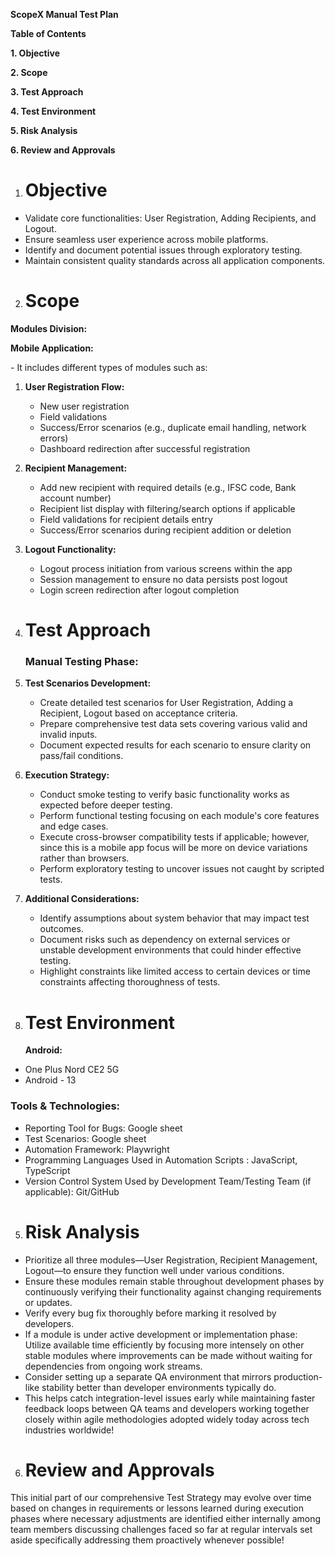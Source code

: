 **ScopeX Manual Test Plan**

**Table of Contents**

**1\. Objective**	

**2\. Scope**	

**3\. Test Approach**	

**4\. Test Environment**	

**5\. Risk Analysis**

**6\. Review and Approvals**

1. # **Objective**

* Validate core functionalities: User Registration, Adding Recipients, and Logout.  
* Ensure seamless user experience across mobile platforms.  
* Identify and document potential issues through exploratory testing.  
* Maintain consistent quality standards across all application components.

2. # **Scope**

**Modules Division:** 

**Mobile Application:** 

\- It includes different types of modules such as:

1. **User Registration Flow:**  
   * New user registration  
   * Field validations  
   * Success/Error scenarios (e.g., duplicate email handling, network errors)  
   * Dashboard redirection after successful registration  
2. **Recipient Management:**  
   * Add new recipient with required details (e.g., IFSC code, Bank account number)  
   * Recipient list display with filtering/search options if applicable  
   * Field validations for recipient details entry  
   * Success/Error scenarios during recipient addition or deletion  
3. **Logout Functionality:**  
   * Logout process initiation from various screens within the app  
   * Session management to ensure no data persists post logout  
   * Login screen redirection after logout completion

   

3. # **Test Approach**

   ### **Manual Testing Phase:**

1. **Test Scenarios Development:**  
   * Create detailed test scenarios for User Registration, Adding a Recipient, Logout based on acceptance criteria.  
   * Prepare comprehensive test data sets covering various valid and invalid inputs.  
   * Document expected results for each scenario to ensure clarity on pass/fail conditions.

2. **Execution Strategy:**  
   * Conduct smoke testing to verify basic functionality works as expected before deeper testing.  
   * Perform functional testing focusing on each module's core features and edge cases.  
   * Execute cross-browser compatibility tests if applicable; however, since this is a mobile app focus will be more on device variations rather than browsers.  
   * Perform exploratory testing to uncover issues not caught by scripted tests.

3. **Additional Considerations:**  
   * Identify assumptions about system behavior that may impact test outcomes.  
   * Document risks such as dependency on external services or unstable development environments that could hinder effective testing.  
   * Highlight constraints like limited access to certain devices or time constraints affecting thoroughness of tests.

   

     

     

     

   


4. # **Test Environment**

   **Android:**

* One Plus Nord CE2 5G  
* Android \- 13

### **Tools & Technologies:**

* Reporting Tool for Bugs: Google sheet  
* Test Scenarios: Google sheet  
* Automation Framework: Playwright  
* Programming Languages Used in Automation Scripts : JavaScript, TypeScript  
* Version Control System Used by Development Team/Testing Team (if applicable): Git/GitHub

5. # **Risk Analysis**

* Prioritize all three modules—User Registration, Recipient Management, Logout—to ensure they function well under various conditions.  
* Ensure these modules remain stable throughout development phases by continuously verifying their functionality against changing requirements or updates.  
* Verify every bug fix thoroughly before marking it resolved by developers.  
* If a module is under active development or implementation phase:  
  Utilize available time efficiently by focusing more intensely on other stable modules where improvements can be made without waiting for dependencies from ongoing work streams.  
* Consider setting up a separate QA environment that mirrors production-like stability better than developer environments typically do.  
* This helps catch integration-level issues early while maintaining faster feedback loops between QA teams and developers working together closely within agile methodologies adopted widely today across tech industries worldwide\!

6. # **Review and Approvals**

This initial part of our comprehensive Test Strategy may evolve over time based on changes in requirements or lessons learned during execution phases where necessary adjustments are identified either internally among team members discussing challenges faced so far at regular intervals set aside specifically addressing them proactively whenever possible\!

